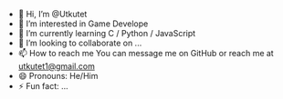 - 👋 Hi, I’m @Utkutet
- 👀 I’m interested in Game Develope
- 🌱 I’m currently learning C / Python / JavaScript
- 💞️ I’m looking to collaborate on ...
- 📫 How to reach me You can message me on GitHub or reach me at utkutet1@gmail.com
- 😄 Pronouns: He/Him
- ⚡ Fun fact: ...
